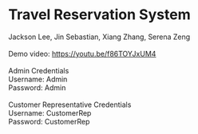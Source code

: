 # Travel Reservation System
Jackson Lee, Jin Sebastian, Xiang Zhang, Serena Zeng \
\
Demo video: https://youtu.be/f86TOYJxUM4 \
\
Admin Credentials \
Username: Admin \
Password: Admin \
\
Customer Representative Credentials \
Username: CustomerRep \
Password: CustomerRep

